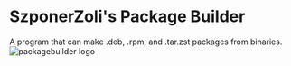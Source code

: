 # SzponerZoli's Package Builder
A program that can make .deb, .rpm, and .tar.zst packages from binaries.
![packagebuilder logo](/res/logo.png)
